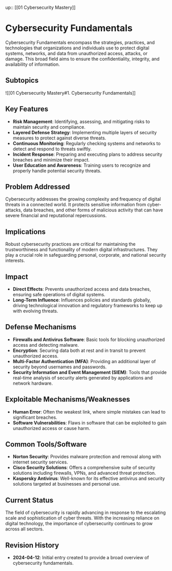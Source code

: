 up:: [[01 Cybersecurity Mastery]]
# Cybersecurity Fundamentals

Cybersecurity Fundamentals encompass the strategies, practices, and technologies that organizations and individuals use to protect digital systems, networks, and data from unauthorized access, attacks, or damage. This broad field aims to ensure the confidentiality, integrity, and availability of information.

## Subtopics

![[01 Cybersecurity Mastery#1. Cybersecurity Fundamentals]]
## Key Features

- **Risk Management**: Identifying, assessing, and mitigating risks to maintain security and compliance.
- **Layered Defense Strategy**: Implementing multiple layers of security measures to protect against diverse threats.
- **Continuous Monitoring**: Regularly checking systems and networks to detect and respond to threats swiftly.
- **Incident Response**: Preparing and executing plans to address security breaches and minimize their impact.
- **User Education and Awareness**: Training users to recognize and properly handle potential security threats.

## Problem Addressed

Cybersecurity addresses the growing complexity and frequency of digital threats in a connected world. It protects sensitive information from cyber-attacks, data breaches, and other forms of malicious activity that can have severe financial and reputational repercussions.

## Implications

Robust cybersecurity practices are critical for maintaining the trustworthiness and functionality of modern digital infrastructures. They play a crucial role in safeguarding personal, corporate, and national security interests.

## Impact

- **Direct Effects**: Prevents unauthorized access and data breaches, ensuring safe operations of digital systems.
- **Long-Term Influence**: Influences policies and standards globally, driving technological innovation and regulatory frameworks to keep up with evolving threats.

## Defense Mechanisms

- **Firewalls and Antivirus Software**: Basic tools for blocking unauthorized access and detecting malware.
- **Encryption**: Securing data both at rest and in transit to prevent unauthorized access.
- **Multi-Factor Authentication (MFA)**: Providing an additional layer of security beyond usernames and passwords.
- **Security Information and Event Management (SIEM)**: Tools that provide real-time analysis of security alerts generated by applications and network hardware.

## Exploitable Mechanisms/Weaknesses

- **Human Error**: Often the weakest link, where simple mistakes can lead to significant breaches.
- **Software Vulnerabilities**: Flaws in software that can be exploited to gain unauthorized access or cause harm.

## Common Tools/Software

- **Norton Security**: Provides malware protection and removal along with internet security services.
- **Cisco Security Solutions**: Offers a comprehensive suite of security solutions including firewalls, VPNs, and advanced threat protection.
- **Kaspersky Antivirus**: Well-known for its effective antivirus and security solutions targeted at businesses and personal use.

## Current Status

The field of cybersecurity is rapidly advancing in response to the escalating scale and sophistication of cyber threats. With the increasing reliance on digital technology, the importance of cybersecurity continues to grow across all sectors.

## Revision History

- **2024-04-12**: Initial entry created to provide a broad overview of cybersecurity fundamentals.